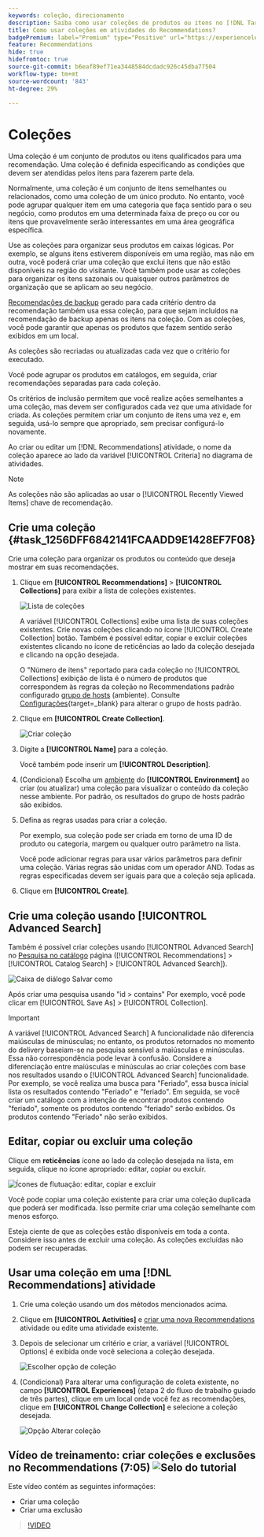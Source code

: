 ```yaml
---
keywords: coleção, direcionamento
description: Saiba como usar coleções de produtos ou itens no [!DNL Target Recommendations].
title: Como usar coleções em atividades do Recommendations?
badgePremium: label="Premium" type="Positive" url="https://experienceleague.adobe.com/docs/target/using/introduction/intro.html?lang=en#premium newtab=true" tooltip="Consulte o que está incluído no Target Premium."
feature: Recommendations
hide: true
hidefromtoc: true
source-git-commit: b6eaf89ef71ea3448584dcdadc926c45dba77504
workflow-type: tm+mt
source-wordcount: '843'
ht-degree: 29%

---
```


# Coleções

Uma coleção é um conjunto de produtos ou itens qualificados para uma recomendação. Uma coleção é definida especificando as condições que devem ser atendidas pelos itens para fazerem parte dela.

Normalmente, uma coleção é um conjunto de itens semelhantes ou relacionados, como uma coleção de um único produto. No entanto, você pode agrupar qualquer item em uma categoria que faça sentido para o seu negócio, como produtos em uma determinada faixa de preço ou cor ou itens que provavelmente serão interessantes em uma área geográfica específica.

Use as coleções para organizar seus produtos em caixas lógicas. Por exemplo, se alguns itens estiverem disponíveis em uma região, mas não em outra, você poderá criar uma coleção que exclui itens que não estão disponíveis na região do visitante. Você também pode usar as coleções para organizar os itens sazonais ou quaisquer outros parâmetros de organização que se aplicam ao seu negócio.

[Recomendações de backup](/help/main/c-recommendations/c-algorithms/backup-recs.md) gerado para cada critério dentro da recomendação também usa essa coleção, para que sejam incluídos na recomendação de backup apenas os itens na coleção. Com as coleções, você pode garantir que apenas os produtos que fazem sentido serão exibidos em um local.

As coleções são recriadas ou atualizadas cada vez que o critério for executado.

Você pode agrupar os produtos em catálogos, em seguida, criar recomendações separadas para cada coleção.

Os critérios de inclusão permitem que você realize ações semelhantes a uma coleção, mas devem ser configurados cada vez que uma atividade for criada. As coleções permitem criar um conjunto de itens uma vez e, em seguida, usá-lo sempre que apropriado, sem precisar configurá-lo novamente.

Ao criar ou editar um [!DNL Recommendations] atividade, o nome da coleção aparece ao lado da variável [!UICONTROL Criteria] no diagrama de atividades.

>[!NOTE]
>
>As coleções não são aplicadas ao usar o [!UICONTROL Recently Viewed Items] chave de recomendação.

## Crie uma coleção {#task_1256DFF6842141FCAADD9E1428EF7F08}

Crie uma coleção para organizar os produtos ou conteúdo que deseja mostrar em suas recomendações.

1. Clique em **[!UICONTROL Recommendations]** > **[!UICONTROL Collections]** para exibir a lista de coleções existentes.

   ![Lista de coleções](assets/collections-list.png)

   A variável [!UICONTROL Collections] exibe uma lista de suas coleções existentes. Crie novas coleções clicando no ícone [!UICONTROL Create Collection] botão. Também é possível editar, copiar e excluir coleções existentes clicando no ícone de reticências ao lado da coleção desejada e clicando na opção desejada.

   O &quot;Número de itens&quot; reportado para cada coleção no [!UICONTROL Collections] exibição de lista é o número de produtos que correspondem às regras da coleção no Recommendations padrão configurado [grupo de hosts](/help/main/administrating-target/hosts.md) (ambiente). Consulte [Configurações](https://experienceleague.adobe.com/docs/target-dev/developer/recommendations.html){target=_blank} para alterar o grupo de hosts padrão.

1. Clique em **[!UICONTROL Create Collection]**.

   ![Criar coleção](/help/main/c-recommendations/c-products/assets/create-collection.png)

1. Digite a **[!UICONTROL Name]** para a coleção.

   Você também pode inserir um **[!UICONTROL Description]**.

1. (Condicional) Escolha um [ambiente](/help/main/administrating-target/environments.md) do **[!UICONTROL Environment]** ao criar (ou atualizar) uma coleção para visualizar o conteúdo da coleção nesse ambiente. Por padrão, os resultados do grupo de hosts padrão são exibidos.

1. Defina as regras usadas para criar a coleção.

   Por exemplo, sua coleção pode ser criada em torno de uma ID de produto ou categoria, margem ou qualquer outro parâmetro na lista.

   Você pode adicionar regras para usar vários parâmetros para definir uma coleção. Várias regras são unidas com um operador AND. Todas as regras especificadas devem ser iguais para que a coleção seja aplicada.

1. Clique em **[!UICONTROL Create]**.

## Crie uma coleção usando [!UICONTROL Advanced Search]

Também é possível criar coleções usando [!UICONTROL Advanced Search] no [Pesquisa no catálogo](/help/main/c-recommendations/c-products/catalog-search.md#save-as) página ([!UICONTROL Recommendations] > [!UICONTROL Catalog Search] > [!UICONTROL Advanced Search]).

![Caixa de diálogo Salvar como](/help/main/c-recommendations/c-products/assets/save-as.png)

Após criar uma pesquisa usando &quot;id > contains&quot; Por exemplo, você pode clicar em [!UICONTROL Save As] > [!UICONTROL Collection].

>[!IMPORTANT]
>
>A variável [!UICONTROL Advanced Search] A funcionalidade não diferencia maiúsculas de minúsculas; no entanto, os produtos retornados no momento do delivery baseiam-se na pesquisa sensível a maiúsculas e minúsculas. Essa não correspondência pode levar à confusão. Considere a diferenciação entre maiúsculas e minúsculas ao criar coleções com base nos resultados usando o [!UICONTROL Advanced Search] funcionalidade. Por exemplo, se você realiza uma busca para &quot;Feriado&quot;, essa busca inicial lista os resultados contendo &quot;Feriado&quot; e &quot;feriado&quot;. Em seguida, se você criar um catálogo com a intenção de encontrar produtos contendo &quot;feriado&quot;, somente os produtos contendo &quot;feriado&quot; serão exibidos. Os produtos contendo &quot;Feriado&quot; não serão exibidos.

## Editar, copiar ou excluir uma coleção

Clique em **reticências** ícone ao lado da coleção desejada na lista, em seguida, clique no ícone apropriado: editar, copiar ou excluir.

![Ícones de flutuação: editar, copiar e excluir](/help/main/c-recommendations/c-products/assets/hover-icons-new.png)

Você pode copiar uma coleção existente para criar uma coleção duplicada que poderá ser modificada. Isso permite criar uma coleção semelhante com menos esforço.

Esteja ciente de que as coleções estão disponíveis em toda a conta. Considere isso antes de excluir uma coleção. As coleções excluídas não podem ser recuperadas.

## Usar uma coleção em uma [!DNL Recommendations] atividade

1. Crie uma coleção usando um dos métodos mencionados acima.

1. Clique em **[!UICONTROL Activities]** e [criar uma nova Recommendations](/help/main/c-recommendations/t-create-recs-activity/create-recs-activity.md) atividade ou edite uma atividade existente.

1. Depois de selecionar um critério e criar, a variável [!UICONTROL Options] é exibida onde você seleciona a coleção desejada.

   ![Escolher opção de coleção](/help/main/c-recommendations/c-products/assets/choose-collection.png)

1. (Condicional) Para alterar uma configuração de coleta existente, no campo **[!UICONTROL Experiences]** (etapa 2 do fluxo de trabalho guiado de três partes), clique em um local onde você fez as recomendações, clique em **[!UICONTROL Change Collection]** e selecione a coleção desejada.

   ![Opção Alterar coleção](/help/main/c-recommendations/c-products/assets/change-collection.png)

## Vídeo de treinamento: criar coleções e exclusões no Recommendations (7:05) ![Selo do tutorial](/help/main/assets/tutorial.png)

Este vídeo contém as seguintes informações:

* Criar uma coleção
* Criar uma exclusão

>[!VIDEO](https://video.tv.adobe.com/v/27689)